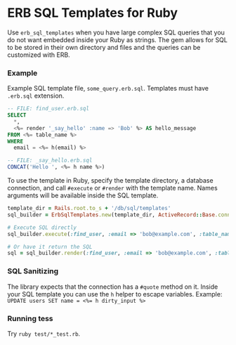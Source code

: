 # ERB SQL Templates for Ruby

Use `erb_sql_templates` when you have large complex SQL queries that you do not want
embedded inside your Ruby as strings. The gem allows for SQL to be stored in their own
directory and files and the queries can be customized with ERB.


### Example

Example SQL template file, `some_query.erb.sql`. Templates must have `.erb.sql` extension.
```sql
-- FILE: find_user.erb.sql
SELECT
  *,
  <%= render '_say_hello' :name => 'Bob' %> AS hello_message
FROM <%= table_name %>
WHERE
  email = <%= h(email) %>
```

```sql
-- FILE: _say_hello.erb.sql
CONCAT('Hello ', <%= h name %>)
```


To use the template in Ruby, specify the template directory,
a database connection, and call `#execute` or `#render` with the template name.
Names arguments will be available inside the SQL template.

```ruby
template_dir = Rails.root.to_s + '/db/sql/templates'
sql_builder = ErbSqlTemplates.new(template_dir, ActiveRecord::Base.connection)

# Execute SQL directly
sql_builder.execute(:find_user, :email => 'bob@example.com', :table_name => 'users')

# Or have it return the SQL
sql = sql_builder.render(:find_user, :email => 'bob@example.com', :table_name => 'users')
```

### SQL Sanitizing
The library expects that the connection has a `#quote` method on it.
Inside your SQL template you can use the `h` helper to escape variables.
Example: `UPDATE users SET name = <%= h dirty_input %>`


### Running tess
Try `ruby test/*_test.rb`.


